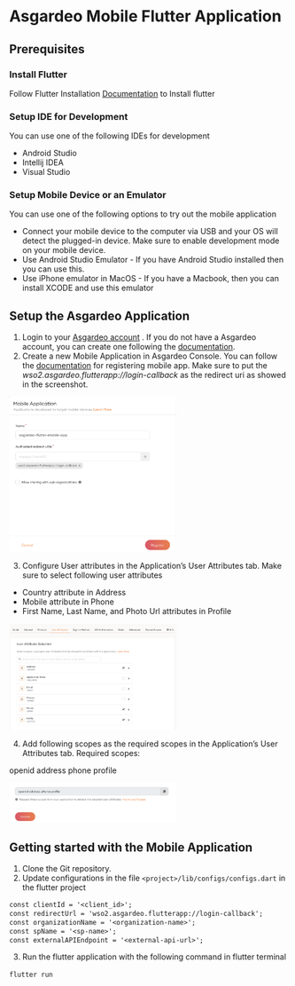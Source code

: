 # Asgardeo Mobile Flutter Application

## Prerequisites

### Install Flutter
Follow Flutter Installation [Documentation](https://docs.flutter.dev/get-started/install) to Install flutter

### Setup IDE for Development
You can use one of the following IDEs for development

- Android Studio
- Intellij IDEA
- Visual Studio

### Setup Mobile Device or an Emulator
You can use one of the following options to try out the mobile application

- Connect your mobile device to the computer via USB and your OS will detect the plugged-in device. Make sure to enable development mode on your mobile device.
- Use Android Studio Emulator - If you have Android Studio installed then you can use this. 
- Use iPhone emulator in MacOS - If you have a Macbook, then you can install XCODE and use this emulator

## Setup the Asgardeo Application
1. Login to your [Asgardeo account](https://console.asgardeo.io/) . If you do not have a Asgardeo account, you can create one following the [documentation](https://wso2.com/asgardeo/docs/get-started/create-asgardeo-account/#sign-up).
2. Create a new Mobile Application in Asgardeo Console. You can follow the [documentation](https://wso2.com/asgardeo/docs/guides/applications/register-mobile-app/#register-the-app) for registering mobile app. Make sure to put the *wso2.asgardeo.flutterapp://login-callback* as the redirect uri as showed in the screenshot.

<img src="resources/images/mobile_app_creation.png"  width="60%" height="50%">

3. Configure User attributes in the Application’s User Attributes tab.
   Make sure to select following user attributes
- Country attribute  in Address
- Mobile attribute in Phone
- First Name, Last Name, and Photo Url attributes in Profile

<img src="resources/images/user_attributes.png"  width="60%" height="50%">

4. Add following scopes as the required scopes in the Application’s User Attributes tab.
   Required scopes:

openid address phone profile

<img src="resources/images/scopes.png"  width="60%" height="50%">

## Getting started with the Mobile Application

1. Clone the Git repository.
2. Update configurations in the file `<project>/lib/configs/configs.dart` in the flutter project 

```
const clientId = '<client_id>';
const redirectUrl = 'wso2.asgardeo.flutterapp://login-callback';
const organizationName = '<organization-name>';
const spName = '<sp-name>';
const externalAPIEndpoint = '<external-api-url>';
```

3. Run the flutter application with the following command in flutter terminal

`flutter run`